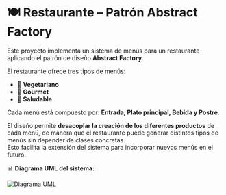 # 🍽️ Restaurante – Patrón Abstract Factory

Este proyecto implementa un sistema de menús para un restaurante aplicando el patrón de diseño **Abstract Factory**.  

El restaurante ofrece tres tipos de menús:  

- 🥗 **Vegetariano**  
- 🍷 **Gourmet**  
- 🥦 **Saludable**  

Cada menú está compuesto por: **Entrada, Plato principal, Bebida y Postre**.  

El diseño permite **desacoplar la creación de los diferentes productos** de cada menú, de manera que el restaurante puede generar distintos tipos de menús sin depender de clases concretas.  
Esto facilita la extensión del sistema para incorporar nuevos menús en el futuro.  

📊 **Diagrama UML del sistema:**

![Diagrama UML](<img width="2048" height="699" alt="image" src="https://github.com/user-attachments/assets/62eb78c6-318b-49ff-8328-693436a7d652" />
)
